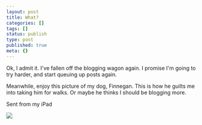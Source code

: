 ```yaml
---
layout: post
title: What?
categories: []
tags: []
status: publish
type: post
published: true
meta: {}
---
```


Ok, I admit it. I've fallen off the blogging wagon again. I promise I'm going to try harder, and start queuing up posts again.

Meanwhile, enjoy this picture of my dog, Finnegan. This is how he guilts me into taking him for walks. Or maybe he thinks I should be blogging more.

Sent from my iPad
  
      
![](/squarespace_images/static_50d2902fe4b0959a0871a12c_50d29312e4b04687d9db341b_5143c7d8e4b089ea20d30b5c_1363396569441_iphone-%28null%29-0.jpg)
